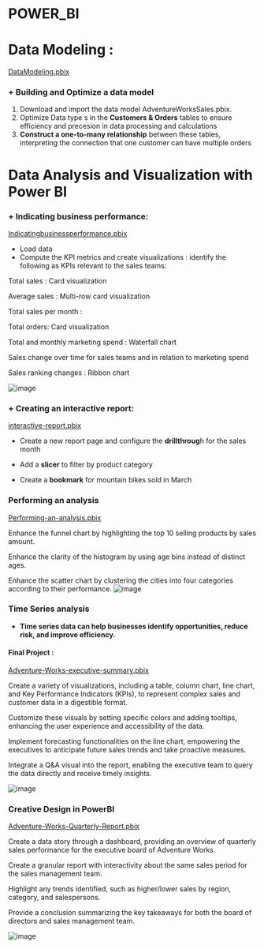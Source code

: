 # POWER_BI

# Data Modeling : 
[DataModeling.pbix](https://github.com/hiuuuuuuuu/POWER_BI/blob/main/AdventureWorksSales.pbix)
 ### + Building and Optimize a data model
 1. Download and import the data model AdventureWorksSales.pbix.
 2. Optimize Data type s in the **Customers & Orders** tables to ensure efficiency and precesion in data processing and calculations
 3. **Construct a one-to-many relationship** between these tables, interpreting the connection that one customer can have multiple orders
 
# Data Analysis and Visualization with Power BI
 ### + Indicating business performance:  
 [Indicatingbusinessperformance.pbix](https://github.com/hiuuuuuuuu/POWER_BI/blob/main/Indicating%20bussiness%20performance.pbix)
 - Load data
 - Compute the KPI metrics and create visualizations :        identify the following as KPIs relevant to the sales teams: 

Total sales : Card visualization

Average sales : Multi-row card visualization

Total sales per month : 

Total orders: Card visualization

Total and monthly marketing spend :  Waterfall chart 

Sales change over time for sales teams and in relation to marketing spend

Sales ranking changes : Ribbon chart

![image](https://github.com/user-attachments/assets/5fe456e7-e45b-4069-b56b-9607dcdcae48)

### + Creating an interactive report:
[interactive-report.pbix](https://github.com/hiuuuuuuuu/POWER_BI/blob/main/Create-an-interactive-report.pbix)
- Create a new report page and configure the **drillthroug**h for the sales month

- Add a **slicer** to filter by product category

- Create a **bookmark** for mountain bikes sold in March

### Performing an analysis
[Performing-an-analysis.pbix](https://github.com/hiuuuuuuuu/POWER_BI/blob/main/Performing-an-analysis.pbix)

Enhance the funnel chart by highlighting the top 10 selling products by sales amount.

Enhance the clarity of the histogram by using age bins instead of distinct ages.


Enhance the scatter chart by clustering the cities into four categories according to their performance.
![image](https://github.com/user-attachments/assets/9c9ed80f-000b-4c48-96f7-e8ab7882aebb)

### Time Series analysis
-  **Time series data can help businesses identify opportunities, reduce risk, and improve efficiency.**

#### Final Project :
[Adventure-Works-executive-summary.pbix](https://github.com/hiuuuuuuuu/POWER_BI/blob/main/Adventure-Works-executive-summary.pbix)

Create a variety of visualizations, including a table, column chart, line chart, and Key Performance Indicators (KPIs), to represent complex sales and customer data in a digestible format.

Customize these visuals by setting specific colors and adding tooltips, enhancing the user experience and accessibility of the data.

Implement forecasting functionalities on the line chart, empowering the executives to anticipate future sales trends and take proactive measures.

Integrate a Q&A visual into the report, enabling the executive team to query the data directly and receive timely insights.

![image](https://github.com/user-attachments/assets/db4edead-0470-464c-9eaf-37493c888410)

### Creative Design in PowerBI

[Adventure-Works-Quarterly-Report.pbix](https://github.com/hiuuuuuuuu/POWER_BI/blob/main/Adventure-Works-Quarterly-Report.pbix)


Create a data story through a dashboard, providing an overview of quarterly sales performance for the executive board of Adventure Works.

Create a granular report with interactivity about the same sales period for the sales management team.

Highlight any trends identified, such as higher/lower sales by region, category, and salespersons.

Provide a conclusion summarizing the key takeaways for both the board of directors and sales management team.

![image](https://github.com/user-attachments/assets/88c6e048-16bd-413f-9b40-65c11fd228d2)

